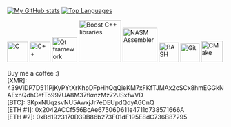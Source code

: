 [![My GitHub stats](https://github-readme-stats.vercel.app/api?username=AlexCr4ckPentest&count_private=true&show_icons=true&hide_border=true&theme=tokyonight)](https://github.com/AlexCr4ckPentest)
[![Top Languages](https://github-readme-stats.vercel.app/api/top-langs/?username=AlexCr4ckPentest&layout=compact&hide_border=true&theme=tokyonight)](https://github.com/AlexCr4ckPentest)

<div class="tools_and_languages">
  <img src="./img/tools_and_languages/C_logo.png" alt="C" width="48px"/>
  <img src="./img/tools_and_languages/C++_logo.png" alt="C++" width="48px"/>
  <img src="./img/tools_and_languages/Qt_logo.png" alt="Qt framework" width="58px"/>
  <img src="./img/tools_and_languages/Boost_logo.png" alt="Boost C++ libraries" width="98px"/>
  <img src="./img/tools_and_languages/NASM_logo.png" alt="NASM Assembler" width="80px"/>
  <img src="./img/tools_and_languages/Bash_logo.png" alt="BASH" width="46px"/>
  <img src="./img/tools_and_languages/Git_logo.png" alt="Git" width="44px"/>
  <img src="./img/tools_and_languages/CMake_logo.png" alt="CMake" width="50px"/>
</div>

Buy me a coffee :)\
[XMR]: 439ViDP7D511PjKyPYtXrKhpDFpHhQqQieKM7xFKfTJMAx2cSCx8hmEGGkNAExnQdhCefTo997UA8M37fkmzMz72JSxfwVD\
[BTC]: 3KpxNUqzsvNU5AwxjJr7eDEUpdQdyA6CnQ\
[ETH #1]: 0x2042ACCf556BcAe67506D611e4711d738571666A\
[ETH #2]: 0xBd1923170D39B86b273F01dF195E8dC736B87295
